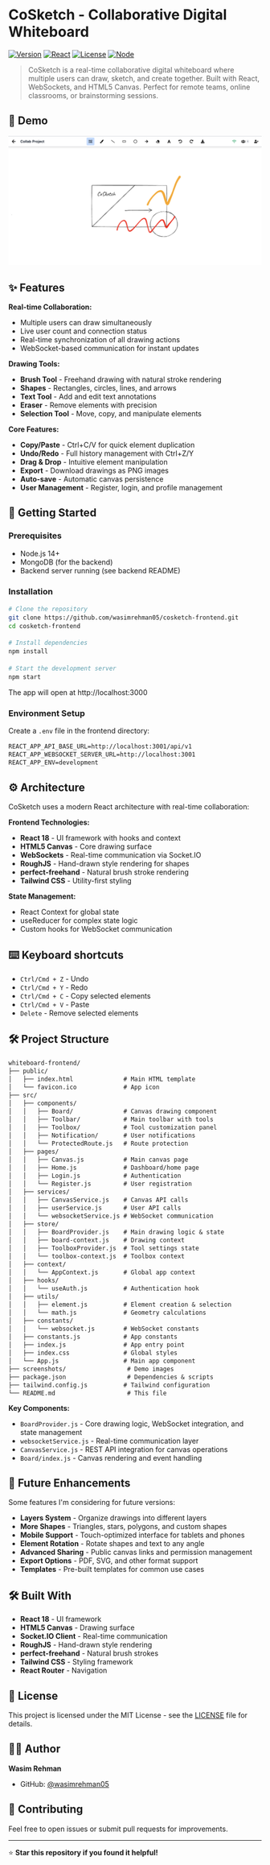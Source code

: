 # CoSketch - Collaborative Digital Whiteboard

[![Version](https://img.shields.io/badge/Version-2.1.0-blue?style=for-the-badge)](https://github.com/wasimrehman05/cosketch-frontend)
[![React](https://img.shields.io/badge/React-18.2.0-61dafb?style=for-the-badge&logo=react)](https://reactjs.org/)
[![License](https://img.shields.io/badge/License-MIT-green?style=for-the-badge)](LICENSE)
[![Node](https://img.shields.io/badge/Node-14+-339933?style=for-the-badge&logo=node.js)](https://nodejs.org/)

> CoSketch is a real-time collaborative digital whiteboard where multiple users can draw, sketch, and create together. Built with React, WebSockets, and HTML5 Canvas. Perfect for remote teams, online classrooms, or brainstorming sessions.

## 📸 Demo

![Whiteboard Application](./screenshots/cosketch-demo.png)

## ✨ Features

**Real-time Collaboration:**
- Multiple users can draw simultaneously
- Live user count and connection status
- Real-time synchronization of all drawing actions
- WebSocket-based communication for instant updates

**Drawing Tools:**
- **Brush Tool** - Freehand drawing with natural stroke rendering
- **Shapes** - Rectangles, circles, lines, and arrows
- **Text Tool** - Add and edit text annotations
- **Eraser** - Remove elements with precision
- **Selection Tool** - Move, copy, and manipulate elements

**Core Features:**
- **Copy/Paste** - Ctrl+C/V for quick element duplication
- **Undo/Redo** - Full history management with Ctrl+Z/Y
- **Drag & Drop** - Intuitive element manipulation
- **Export** - Download drawings as PNG images
- **Auto-save** - Automatic canvas persistence
- **User Management** - Register, login, and profile management

## 🚀 Getting Started

### Prerequisites
- Node.js 14+ 
- MongoDB (for the backend)
- Backend server running (see backend README)

### Installation

```bash
# Clone the repository
git clone https://github.com/wasimrehman05/cosketch-frontend.git
cd cosketch-frontend

# Install dependencies
npm install

# Start the development server
npm start
```

The app will open at http://localhost:3000

### Environment Setup
Create a `.env` file in the frontend directory:
```env
REACT_APP_API_BASE_URL=http://localhost:3001/api/v1
REACT_APP_WEBSOCKET_SERVER_URL=http://localhost:3001
REACT_APP_ENV=development
```

## ⚙️ Architecture

CoSketch uses a modern React architecture with real-time collaboration:

**Frontend Technologies:**
- **React 18** - UI framework with hooks and context
- **HTML5 Canvas** - Core drawing surface
- **WebSockets** - Real-time communication via Socket.IO
- **RoughJS** - Hand-drawn style rendering for shapes
- **perfect-freehand** - Natural brush stroke rendering
- **Tailwind CSS** - Utility-first styling

**State Management:**
- React Context for global state
- useReducer for complex state logic
- Custom hooks for WebSocket communication

## ⌨️ Keyboard shortcuts

- `Ctrl/Cmd + Z` - Undo
- `Ctrl/Cmd + Y` - Redo  
- `Ctrl/Cmd + C` - Copy selected elements
- `Ctrl/Cmd + V` - Paste
- `Delete` - Remove selected elements

## 🛠️ Project Structure

```
whiteboard-frontend/
├── public/
│   ├── index.html              # Main HTML template
│   └── favicon.ico             # App icon
├── src/
│   ├── components/
│   │   ├── Board/              # Canvas drawing component
│   │   ├── Toolbar/            # Main toolbar with tools
│   │   ├── Toolbox/            # Tool customization panel
│   │   ├── Notification/       # User notifications
│   │   └── ProtectedRoute.js   # Route protection
│   ├── pages/
│   │   ├── Canvas.js           # Main canvas page
│   │   ├── Home.js             # Dashboard/home page
│   │   ├── Login.js            # Authentication
│   │   └── Register.js         # User registration
│   ├── services/
│   │   ├── CanvasService.js    # Canvas API calls
│   │   ├── userService.js      # User API calls
│   │   └── websocketService.js # WebSocket communication
│   ├── store/
│   │   ├── BoardProvider.js    # Main drawing logic & state
│   │   ├── board-context.js    # Drawing context
│   │   ├── ToolboxProvider.js  # Tool settings state
│   │   └── toolbox-context.js  # Toolbox context
│   ├── context/
│   │   └── AppContext.js       # Global app context
│   ├── hooks/
│   │   └── useAuth.js          # Authentication hook
│   ├── utils/
│   │   ├── element.js          # Element creation & selection
│   │   └── math.js             # Geometry calculations
│   ├── constants/
│   │   └── websocket.js        # WebSocket constants
│   ├── constants.js            # App constants
│   ├── index.js                # App entry point
│   ├── index.css               # Global styles
│   └── App.js                  # Main app component
├── screenshots/                 # Demo images
├── package.json                 # Dependencies & scripts
├── tailwind.config.js          # Tailwind configuration
└── README.md                    # This file
```

**Key Components:**
- `BoardProvider.js` - Core drawing logic, WebSocket integration, and state management
- `websocketService.js` - Real-time communication layer
- `CanvasService.js` - REST API integration for canvas operations
- `Board/index.js` - Canvas rendering and event handling

## 🚧 Future Enhancements

Some features I'm considering for future versions:
- **Layers System** - Organize drawings into different layers
- **More Shapes** - Triangles, stars, polygons, and custom shapes
- **Mobile Support** - Touch-optimized interface for tablets and phones
- **Element Rotation** - Rotate shapes and text to any angle
- **Advanced Sharing** - Public canvas links and permission management
- **Export Options** - PDF, SVG, and other format support
- **Templates** - Pre-built templates for common use cases

## 🛠️ Built With

- **React 18** - UI framework
- **HTML5 Canvas** - Drawing surface
- **Socket.IO Client** - Real-time communication
- **RoughJS** - Hand-drawn style rendering
- **perfect-freehand** - Natural brush strokes
- **Tailwind CSS** - Styling framework
- **React Router** - Navigation

## 📄 License

This project is licensed under the MIT License - see the [LICENSE](LICENSE) file for details.

## 👨‍💻 Author

**Wasim Rehman**
- GitHub: [@wasimrehman05](https://github.com/wasimrehman05)

## 🤝 Contributing

Feel free to open issues or submit pull requests for improvements.

---

⭐ **Star this repository if you found it helpful!** 